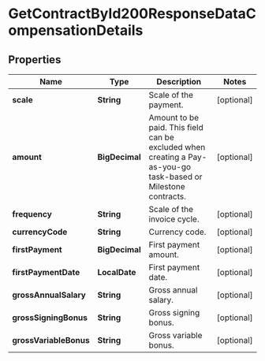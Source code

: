 

# GetContractById200ResponseDataCompensationDetails


## Properties

| Name | Type | Description | Notes |
|------------ | ------------- | ------------- | -------------|
|**scale** | **String** | Scale of the payment. |  [optional] |
|**amount** | **BigDecimal** | Amount to be paid. This field can be excluded when creating a Pay-as-you-go task-based or Milestone contracts. |  [optional] |
|**frequency** | **String** | Scale of the invoice cycle. |  [optional] |
|**currencyCode** | **String** | Currency code. |  [optional] |
|**firstPayment** | **BigDecimal** | First payment amount. |  [optional] |
|**firstPaymentDate** | **LocalDate** | First payment date. |  [optional] |
|**grossAnnualSalary** | **String** | Gross annual salary. |  [optional] |
|**grossSigningBonus** | **String** | Gross signing bonus. |  [optional] |
|**grossVariableBonus** | **String** | Gross variable bonus. |  [optional] |



